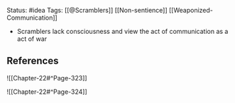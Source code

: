 Status: #idea
Tags: [[@Scramblers]] [[Non-sentience]] [[Weaponized-Communication]]

* Scramblers lack consciousness and view the act of communication as a act of war

## References

![[Chapter-22#^Page-323]]

![[Chapter-22#^Page-324]]